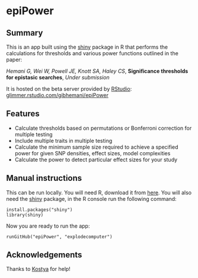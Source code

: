 epiPower
========

Summary
-------

This is an app built using the [shiny][0] package in R that performs the calculations for thresholds and various power functions outlined in the paper:

*Hemani G, Wei W, Powell JE, Knott SA, Haley CS*, **Significance thresholds for epistasic searches**, *Under submission*

It is hosted on the beta server provided by [RStudio][3]:
[glimmer.rstudio.com/gibhemani/epiPower][4]


Features
--------

- Calculate thresholds based on permutations or Bonferroni correction for multiple testing
- Include multiple traits in multiple testing
- Calculate the minimum sample size required to achieve a specified power for given SNP densities, effect sizes, model complexities
- Calculate the power to detect particular effect sizes for your study


Manual instructions
-------------------

This can be run locally. You will need R, download it from [here][1]. You will also need the [shiny][0] package, in the R console run the following command:

    install.packages("shiny")
    library(shiny)

Now you are ready to run the app:

    runGitHub("epiPower", "explodecomputer")


Acknowledgements
----------------

Thanks to [Kostya][2] for help! 

[0]:(http://www.rstudio.com/shiny/)
[1]:(http://cran.r-project.org)
[2]:(https://github.com/kn3in)
[3]:(http://rstudio.org)
[4]:(http://glimmer.rstudio.com/gibhemani/epiPower/)
